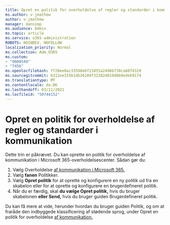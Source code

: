 ```yaml
---
title: Opret en politik for overholdelse af regler og standarder i kommunikation
ms.author: v-jmathew
author: v-jmathew
manager: dansimp
ms.audience: Admin
ms.topic: article
ms.service: o365-administration
ROBOTS: NOINDEX, NOFOLLOW
localization_priority: Normal
ms.collection: Adm_O365
ms.custom:
- "9000549"
- "7456"
ms.openlocfilehash: ff20ee8ac33598e6f21855a2496b730ca60fd320
ms.sourcegitcommit: 6312ee31561db36104f32282d019d069ede69174
ms.translationtype: MT
ms.contentlocale: da-DK
ms.lasthandoff: 03/11/2021
ms.locfileid: "50744152"
---
```

# <a name="create-a-communication-compliance-policy"></a>Opret en politik for overholdelse af regler og standarder i kommunikation

Dette trin er påkrævet. Du kan oprette en politik for overholdelse af kommunikation i Microsoft 365-overholdelsescenter. Sådan gør du:

1. Vælg Overholdelse [af kommunikation i Microsoft 365.](https://go.microsoft.com/fwlink/?linkid=2130502) 
2. Vælg **fanen** Politikker.
3. Vælg **Opret politik** for at oprette og konfigurere en ny politik ud fra en skabelon eller for at oprette og konfigurere en brugerdefineret politik.
4. Når du er færdig, skal **du vælge Opret politik,** hvis du bruger skabelonen **eller Send,** hvis du bruger guiden Brugerdefineret politik.

Du kan få mere at vide, herunder hvordan du bruger guiden Politik, og om at fraråde den indbyggede klassificering af stødende sprog, under Opret en politik for overholdelse [af kommunikation.](https://go.microsoft.com/fwlink/?linkid=2129079)
